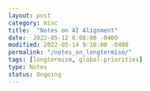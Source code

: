 ```yaml
---
layout: post
category: misc
title:  "Notes on AI Alignment"
date:  2022-05-12 8:08:00 -0400
modified: 2022-05-14 9:10:00 -0400
permalink: "/notes_on_longtermism/"
tags: [longtermism, global-priorities]
type: Notes
status: Ongoing
---
```


<!-- Format:
Terms I might like to remember
Read each section
  Do I agree or disagree?
  How confident am I in my agreement or disagreement?
  If what's being said is true, how should I update my beliefs?
  What shortcuts / what research is missing / would invade did the author take?
  How confident is the author in this claim?
  What support does the author have for their claims?
  What are the main takeaways?
  What would it take to change the author's claims?  
Prune terms that I might like to remember
Pose questions -->
